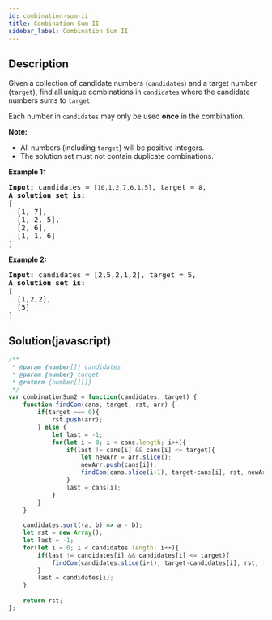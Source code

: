 ```yaml
---
id: combination-sum-ii
title: Combination Sum II
sidebar_label: Combination Sum II
---
```

## Description
<div class="description">
<p>Given a collection of candidate numbers (<code>candidates</code>) and a target number (<code>target</code>), find all unique combinations in <code>candidates</code>&nbsp;where the candidate numbers sums to <code>target</code>.</p>

<p>Each number in <code>candidates</code>&nbsp;may only be used <strong>once</strong> in the combination.</p>

<p><strong>Note:</strong></p>

<ul>
	<li>All numbers (including <code>target</code>) will be positive integers.</li>
	<li>The solution set must not contain duplicate combinations.</li>
</ul>

<p><strong>Example 1:</strong></p>

<pre>
<strong>Input:</strong> candidates =&nbsp;<code>[10,1,2,7,6,1,5]</code>, target =&nbsp;<code>8</code>,
<strong>A solution set is:</strong>
[
  [1, 7],
  [1, 2, 5],
  [2, 6],
  [1, 1, 6]
]
</pre>

<p><strong>Example 2:</strong></p>

<pre>
<strong>Input:</strong> candidates =&nbsp;[2,5,2,1,2], target =&nbsp;5,
<strong>A solution set is:</strong>
[
&nbsp; [1,2,2],
&nbsp; [5]
]
</pre>

</div>

## Solution(javascript)
```javascript
/**
 * @param {number[]} candidates
 * @param {number} target
 * @return {number[][]}
 */
var combinationSum2 = function(candidates, target) {
    function findCom(cans, target, rst, arr) {
        if(target === 0){
            rst.push(arr);
        } else {
            let last = -1;
            for(let i = 0; i < cans.length; i++){
                if(last != cans[i] && cans[i] <= target){
                    let newArr = arr.slice();
                    newArr.push(cans[i]);
                    findCom(cans.slice(i+1), target-cans[i], rst, newArr);
                }
                last = cans[i];
            }
        }
    }
    
    candidates.sort((a, b) => a - b);
    let rst = new Array();
    let last = -1;
    for(let i = 0; i < candidates.length; i++){
        if(last != candidates[i] && candidates[i] <= target){
            findCom(candidates.slice(i+1), target-candidates[i], rst, [candidates[i]]);
        }
        last = candidates[i];
    }
    
    return rst;
};
```